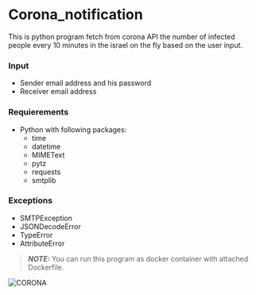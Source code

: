 # Corona_notification
This is python program fetch from corona API the number of infected people every 10 minutes in the israel on the fly based on the user input. 
### Input
* Sender email address and his password
* Receiver email address
### Requierements
* Python with following packages:
    * time
    * datetime
    * MIMEText
    * pytz
    * requests
    * smtplib
### Exceptions
*   SMTPException
*   JSONDecodeError
*   TypeError
*   AttributeError
> **_NOTE:_**  You can run this program as docker container with attached Dockerfile.  

![CORONA](https://ec.europa.eu/programmes/creative-europe/sites/creative-europe/files/covid19-cdc-unsplash.jpg) 
